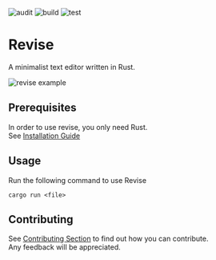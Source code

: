 ![audit](https://github.com/nadmax/revise/actions/workflows/audit.yml/badge.svg) ![build](https://github.com/nadmax/revise/actions/workflows/check.yml/badge.svg) ![test](https://github.com/nadmax/revise/actions/workflows/test.yml/badge.svg)

# Revise

A minimalist text editor written in Rust.

![revise example](https://github.com/nadmax/revise/blob/master/static/revise.png)

## Prerequisites

In order to use revise, you only need Rust.  
See [Installation Guide](https://www.rust-lang.org/tools/install)

## Usage
Run the following command to use Revise
```
cargo run <file>
```

## Contributing
See [Contributing Section](https://github.com/nadmax/revise/blob/master/CONTRIBUTING.md) to find out how you can contribute.  
Any feedback will be appreciated.